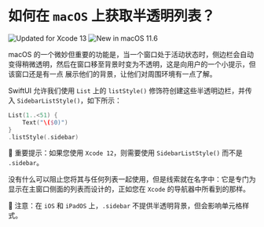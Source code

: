 如何在 `macOS` 上获取半透明列表？
===

![Updated for Xcode 13](https://img.shields.io/static/v1?label=&message=Updated%20for%20Xcode%2013.0&color=success&logo=Xcode&logoColor=white)
![New in macOS 11.6](https://img.shields.io/static/v1?label=&message=New%20in%20macOS%2011.6&color=lightgrey&logo=apple)

macOS 的一个微妙但重要的功能是，当一个窗口处于活动状态时，侧边栏会自动变得稍微透明，然后在窗口移至背景时变为不透明，这是向用户的一个小提示，但该窗口还是有一点 展示他们的背景，让他们对周围环境有一点了解。

SwiftUI 允许我们使用 `List` 上的 `listStyle()` 修饰符创建这些半透明边栏，并传入 `SidebarListStyle()`，如下所示：

```swift
List(1..<51) {
    Text("\($0)")
}
.listStyle(.sidebar)
```

🚧 重要提示：如果您使用 `Xcode 12`，则需要使用 `SidebarListStyle()` 而不是 `.sidebar`。

没有什么可以阻止您将其与任何列表一起使用，但是线索就在名字中：它是专门为显示在主窗口侧面的列表而设计的，正如您在 `Xcode` 的导航器中所看到的那样。

🚧 注意：在 `iOS` 和 `iPadOS` 上，`.sidebar` 不提供半透明背景，但会影响单元格样式。